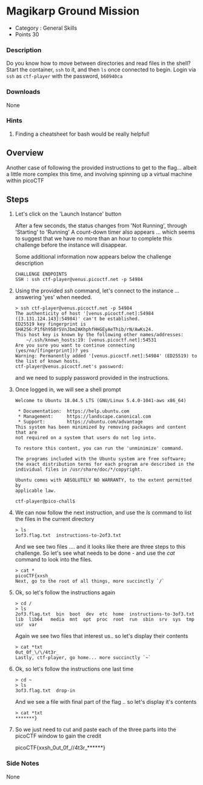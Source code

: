 # Magikarp Ground Mission
- Category : General Skills
- Points 30

### Description

Do you know how to move between directories and read files in the shell? Start the container, `ssh` to it, and then `ls` once connected to begin. Login via `ssh` as `ctf-player` with the password, `b60940ca`

### Downloads
None

### Hints

1. Finding a cheatsheet for bash would be really helpful!


## Overview

Another case of following the provided instructions to get to the flag... albeit a little more complex this time, and involving spinning up a virtual machine within picoCTF


## Steps

1. Let's click on the 'Launch Instance' button

   After a few seconds, the status changes from 'Not Running', through 'Starting' to 'Running'
   A count-down timer also appears ... which seems to suggest that we have no more than an hour to complete this challenge before the instance will disappear.

   Some additional information now appears below the challenge description

    ```
    CHALLENGE ENDPOINTS
    SSH	: ssh ctf-player@venus.picoctf.net -p 54984
    ```


2. Using the provided *ssh* command, let's connect to the instance ... answering 'yes' when needed.

   ```
   > ssh ctf-player@venus.picoctf.net -p 54984
   The authenticity of host '[venus.picoctf.net]:54984 ([3.131.124.143]:54984)' can't be established.
   ED25519 key fingerprint is SHA256:P1f6h95BrSVnJbm2AKhphfHHGEyAeThib/rN/AwKs24.
   This host key is known by the following other names/addresses:
       ~/.ssh/known_hosts:19: [venus.picoctf.net]:54531
   Are you sure you want to continue connecting (yes/no/[fingerprint])? yes
   Warning: Permanently added '[venus.picoctf.net]:54984' (ED25519) to the list of known hosts.
   ctf-player@venus.picoctf.net's password:
   ```

   and we need to supply password provided in the instructions.


3. Once logged in, we will see a shell prompt

   ```
   Welcome to Ubuntu 18.04.5 LTS (GNU/Linux 5.4.0-1041-aws x86_64)

    * Documentation:  https://help.ubuntu.com
    * Management:     https://landscape.canonical.com
    * Support:        https://ubuntu.com/advantage
   This system has been minimized by removing packages and content that are
   not required on a system that users do not log into.

   To restore this content, you can run the 'unminimize' command.

   The programs included with the Ubuntu system are free software;
   the exact distribution terms for each program are described in the
   individual files in /usr/share/doc/*/copyright.

   Ubuntu comes with ABSOLUTELY NO WARRANTY, to the extent permitted by
   applicable law.

   ctf-player@pico-chall$
   ```


4. We can now follow the next instruction, and use the *ls* command to list the files in the current directory

   ```
   > ls
   1of3.flag.txt  instructions-to-2of3.txt
   ```

   And we see two files .... and it looks like there are three steps to this challenge.
   So let's see what needs to be done - and use the *cat* command to look into the files.
   ```
   > cat *
   picoCTF{xxsh_
   Next, go to the root of all things, more succinctly `/`
   ```

5. Ok, so let's follow the instructions again

   ```
   > cd /
   > ls
   2of3.flag.txt  bin  boot  dev  etc  home  instructions-to-3of3.txt  lib  lib64	media  mnt  opt  proc  root  run  sbin	srv  sys  tmp  usr  var
   ```

   Again we see two files that interest us.. so let's display their contents

   ```
   > cat *txt
   0ut_0f_\/\/4t3r_
   Lastly, ctf-player, go home... more succinctly `~`
   ```

6. Ok, so let's follow the instructions one last time

      ```
      > cd ~
      > ls
      3of3.flag.txt  drop-in
      ```

      And we see a file with final part of the flag .. so let's display it's contents

      ```
      > cat *txt
      *******}
      ```

7. So we just need to cut and paste each of the three parts into the picoCTF window to gain the credit

      picoCTF{xxsh_0ut_0f_\/\/4t3r_******}


### Side Notes

None
